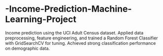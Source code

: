 # -Income-Prediction-Machine-Learning-Project
Income prediction using the UCI Adult Census dataset. Applied data preprocessing, feature engineering, and trained a Random Forest Classifier with GridSearchCV for tuning. Achieved strong classification performance on demographic data.
